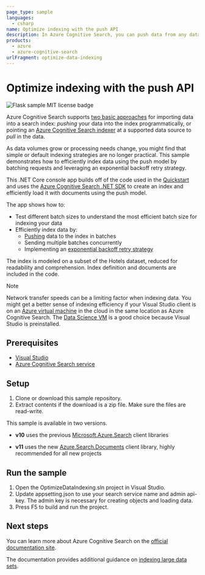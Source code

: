 ```yaml
---
page_type: sample
languages:
  - csharp
name: Optimize indexing with the push API
description: In Azure Cognitive Search, you can push data from any data source to an index. In this C# sample, learn how to index more efficiently.
products:
  - azure
  - azure-cognitive-search
urlFragment: optimize-data-indexing
---
```


# Optimize indexing with the push API

![Flask sample MIT license badge](https://img.shields.io/badge/license-MIT-green.svg)

Azure Cognitive Search supports [two basic approaches](https://docs.microsoft.com/azure/search/search-what-is-data-import) for importing data into a search index: *pushing* your data into the index programmatically, or pointing an [Azure Cognitive Search indexer](https://docs.microsoft.com/azure/search/search-indexer-overview) at a supported data source to *pull* in the data.

As data volumes grow or processing needs change, you might find that simple or default indexing strategies are no longer practical. This sample demonstrates how to efficiently index data using the push model by batching requests and leveraging an exponential backoff retry strategy.

This .NET Core console app builds off of the code used in the [Quickstart](https://docs.microsoft.com/azure/search/search-get-started-dotnet) and uses the [Azure Cognitive Search .NET SDK](https://docs.microsoft.com/dotnet/api/?term=microsoft.azure.search) to create an index and efficiently load it with documents using the push model.

The app shows how to:

- Test different batch sizes to understand the most efficient batch size for indexing your data
- Efficiently index data by:
  - [Pushing](https://docs.microsoft.com/azure/search/search-what-is-data-import#pushing-data-to-an-index) data to the index in batches
  - Sending multiple batches concurrently
  - Implementing an [exponential backoff retry strategy](https://docs.microsoft.com/dotnet/architecture/microservices/implement-resilient-applications/implement-retries-exponential-backoff)

The index is modeled on a subset of the Hotels dataset, reduced for readability and comprehension. Index definition and documents are included in the code.

> [!NOTE]
> Network transfer speeds can be a limiting factor when indexing data. You might get a better sense of indexing efficiency if your Visual Studio client is on an [Azure virtual machine](https://azure.microsoft.com/services/virtual-machines/) in the cloud in the same location as Azure Cognitive Search. The [Data Science VM](https://azure.microsoft.com/services/virtual-machines/data-science-virtual-machines/) is a good choice because Visual Studio is preinstalled.

## Prerequisites

- [Visual Studio](https://visualstudio.microsoft.com/downloads/)
- [Azure Cognitive Search service](https://docs.microsoft.com/azure/search/search-create-service-portal)

## Setup

1. Clone or download this sample repository.
1. Extract contents if the download is a zip file. Make sure the files are read-write.

This sample is available in two versions.

+ **v10** uses the previous [Microsoft.Azure.Search](https://docs.microsoft.com/en-us/dotnet/api/overview/azure/search/client10) client libraries

+ **v11** uses the new [Azure.Search.Documents](https://docs.microsoft.com/dotnet/api/overview/azure/search.documents-readme) client library, highly recommended for all new projects

## Run the sample

1. Open the OptimizeDataIndexing.sln project in Visual Studio.
1. Update appsetting.json to use your search service name and admin api-key. The admin key is necessary for creating objects and loading data.
1. Press F5 to build and run the project.

## Next steps

You can learn more about Azure Cognitive Search on the [official documentation site](https://docs.microsoft.com/azure/search).

The documentation provides additional guidance on [indexing large data sets](https://docs.microsoft.com/azure/search/search-howto-large-index).
